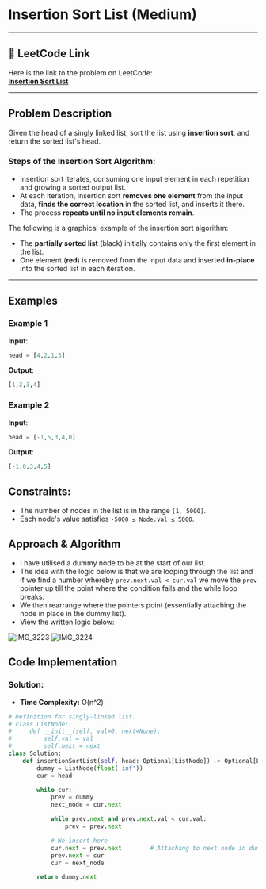 # Insertion Sort List (Medium)

---

## 🔗 LeetCode Link

Here is the link to the problem on LeetCode:  
[**Insertion Sort List**](https://leetcode.com/problems/insertion-sort-list/description/)

---

## Problem Description

Given the head of a singly linked list, sort the list using **insertion sort**, and return the sorted list's head.

### **Steps of the Insertion Sort Algorithm**:

- Insertion sort iterates, consuming one input element in each repetition and growing a sorted output list.
- At each iteration, insertion sort **removes one element** from the input data, **finds the correct location** in the sorted list, and inserts it there.
- The process **repeats until no input elements remain**.

The following is a graphical example of the insertion sort algorithm:

- The **partially sorted list** (black) initially contains only the first element in the list.
- One element (**red**) is removed from the input data and inserted **in-place** into the sorted list in each iteration.

---

## **Examples**

### **Example 1**

**Input**:

```python
head = [4,2,1,3]
```

**Output**:

```python
[1,2,3,4]
```

### **Example 2**

**Input**:

```python
head = [-1,5,3,4,0]
```

**Output**:

```python
[-1,0,3,4,5]
```

## Constraints:

- The number of nodes in the list is in the range `[1, 5000]`.
- Each node's value satisfies `-5000 ≤ Node.val ≤ 5000`.

## Approach & Algorithm

- I have utilised a dummy node to be at the start of our list.
- The idea with the logic below is that we are looping through the list and if we find a number whereby `prev.next.val < cur.val` we move the `prev` pointer up till the point where the condition fails and the while loop breaks.
- We then rearrange where the pointers point (essentially attaching the node in place in the dummy list).
- View the written logic below:

![IMG_3223](https://github.com/user-attachments/assets/472f0b3d-47f8-4e1a-82d1-f8ba522ac806)
![IMG_3224](https://github.com/user-attachments/assets/d928c784-6f77-4424-9871-1fe4e84ca758)

## Code Implementation

### Solution:

- **Time Complexity:** O(n^2)

```python
# Definition for singly-linked list.
# class ListNode:
#     def __init__(self, val=0, next=None):
#         self.val = val
#         self.next = next
class Solution:
    def insertionSortList(self, head: Optional[ListNode]) -> Optional[ListNode]:
        dummy = ListNode(float('inf'))
        cur = head

        while cur:
            prev = dummy
            next_node = cur.next

            while prev.next and prev.next.val < cur.val:
                prev = prev.next

            # We insert here
            cur.next = prev.next        # Attaching to next node in dummy node list
            prev.next = cur
            cur = next_node

        return dummy.next
```
